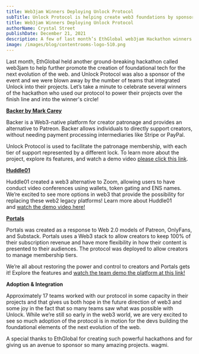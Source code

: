 ```yaml
---
title: Web3jam Winners Deploying Unlock Protocol
subTitle: Unlock Protocol is helping create web3 foundations by sponsoring events like EthGlobal’s web3jam 
title: Web3jam Winners Deploying Unlock Protocol
authorName: Crystal Street
publishDate: December 21, 2021
description: A few of last month’s EthGlobal web3jam Hackathon winners used the protocol to help power their projects over the finsh line and into the winner’s circle!
image: /images/blog/contentrooms-logo-510.png
---
```


Last month, EthGlobal held another ground-breaking hackathon called web3jam to help further promote the creation of foundational tech for the next evolution of the web. and Unlock Protocol was also a sponsor of the event and we were blown away by the number of teams that integrated Unlock into their projects. Let’s take a minute to celebrate several winners of the hackathon who used our protocol to power their projects over the finish line and into the winner's circle!

[**Backer by Mark Carey**](http://unlockshowcase.com/project/backer)

Backer is a Web3-native platform for creator patronage and provides an alternative to Patreon. Backer allows individuals to directly support creators, without needing payment processing intermediaries like Stripe or PayPal. 

Unlock Protocol is used to facilitate the patronage membership, with each tier of support represented by a different lock. To learn more about the project, explore its features, and watch a demo video [please click this link](http://unlockshowcase.com/project/backer).


**[Huddle01](http://unlockshowcase.com/project/huddle01/)**  

Huddle01 created a web3 alternative to Zoom, allowing users to have conduct video conferences using wallets, token gating and ENS names. We’re excited to see more options in web3 that provide the possibility for replacing these web2 legacy platforms! Learn more about Huddle01 and [watch the demo video here!](http://unlockshowcase.com/project/huddle01/)


**[Portals](http://unlockshowcase.com/project/portals/)**

Portals was created as a response to Web 2.0 models of Patreon, OnlyFans, and Substack. Portals uses a Web3 stack to allow creators to keep 100% of their subscription revenue and have more flexibility in how their content is presented to their audiences. The protocol was deployed to allow creators to manage membership tiers.

We’re all about restoring the power and control to creators and Portals gets it! Explore the features and [watch the team demo the platform at this link!](http://unlockshowcase.com/project/portals/)


**Adoption & Integration** 

Approximately 17 teams worked with our protocol in some capacity in their projects and that gives us both hope in the future direction of web3 and some joy in the fact that so many teams saw what was possible with Unlock. While we’re still so early in the web3 world, we are very excited to see so much adoption of the protocol is in motion for the devs building the foundational elements of the next evolution of the web. 

A special thanks to EthGlobal for creating such powerful hackathons and for giving us an avenue to sponsor so many amazing projects. wagmi.
